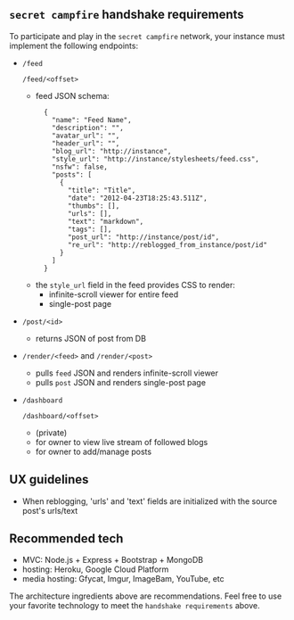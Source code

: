 ## `secret campfire` handshake requirements
To participate and play in the `secret campfire` network, your instance must implement the following endpoints:
  - `/feed`
    
    `/feed/<offset>`
    
    - feed JSON schema:
      ```
        {
          "name": "Feed Name",
          "description": "",
          "avatar_url": "",
          "header_url": "",
          "blog_url": "http://instance",
          "style_url": "http://instance/stylesheets/feed.css",
          "nsfw": false,
          "posts": [
            {
              "title": "Title",
              "date": "2012-04-23T18:25:43.511Z",
              "thumbs": [],
              "urls": [],
              "text": "markdown",
              "tags": [],
              "post_url": "http://instance/post/id",
              "re_url": "http://reblogged_from_instance/post/id"
            }
          ]
        }
      ```
    - the `style_url` field in the feed provides CSS to render:
      - infinite-scroll viewer for entire feed
      - single-post page
  - `/post/<id>`
    - returns JSON of post from DB
  - `/render/<feed>` and `/render/<post>`
    - pulls `feed` JSON and renders infinite-scroll viewer
    - pulls `post` JSON and renders single-post page
  - `/dashboard` 
  
    `/dashboard/<offset>`
    
    - (private)
    - for owner to view live stream of followed blogs
    - for owner to add/manage posts

## UX guidelines
  - When reblogging, 'urls' and 'text' fields are initialized with the source post's urls/text

## Recommended tech
  - MVC: Node.js + Express + Bootstrap + MongoDB
  - hosting: Heroku, Google Cloud Platform
  - media hosting: Gfycat, Imgur, ImageBam, YouTube, etc

The architecture ingredients above are recommendations. Feel free to use your favorite technology to meet the `handshake requirements` above.
